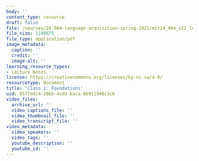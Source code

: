 ```yaml
---
body: ''
content_type: resource
draft: false
file: /courses/24-904-language-acquisition-spring-2022/mit24_904_s22_lec01.pdf
file_size: 1198675
file_type: application/pdf
image_metadata:
  caption: ''
  credit: ''
  image-alt: ''
learning_resource_types:
- Lecture Notes
license: https://creativecommons.org/licenses/by-nc-sa/4.0/
resourcetype: Document
title: 'Class 1: Foundations'
uid: 8577edc4-20bb-4cdd-baca-0b911948c3cb
video_files:
  archive_url: ''
  video_captions_file: ''
  video_thumbnail_file: ''
  video_transcript_file: ''
video_metadata:
  video_speakers: ''
  video_tags: ''
  youtube_description: ''
  youtube_id: ''
---
```

